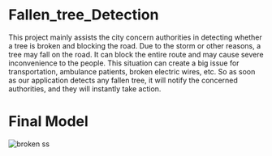 # Fallen_tree_Detection
This project mainly assists the city concern authorities in detecting
whether a tree is broken and blocking the road. Due to the storm or other
reasons, a tree may fall on the road. It can block the entire route and may
cause severe inconvenience to the people. This situation can create a big
issue for transportation, ambulance patients, broken electric wires, etc. So
as soon as our application detects any fallen tree, it will notify the
concerned authorities, and they will instantly take action.
# Final Model
![broken ss](https://github.com/023-Asish/Fallen_tree_Detection/assets/77069694/99806598-98a0-4b1f-a61a-52c9c0e69346)

